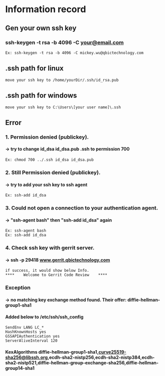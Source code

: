 # Information record
## Gen your own ssh key
### ssh-keygen -t rsa -b 4096 -C your@email.com  
    Ex: ssh-keygen -t rsa -b 4096 -C mickey.wu@qbictechnology.com

## .ssh path for linux  
    move your ssh key to /home/yourDir/.ssh/id_rsa.pub

## .ssh path for windows  
    move your ssh key to C:\Users\[your user name]\.ssh

## Error
### 1.  Permission denied (publickey).
#### → try to change id_dsa id_dsa.pub .ssh to permission 700  
    Ex: chmod 700 ../.ssh id_dsa id_dsa.pub  

### 2. Still Permission denied (publickey).
#### → try to add your ssh key to ssh agent 
    Ex: ssh-add id_dsa
    
### 3. Could not open a connection to your authentication agent.
#### → "ssh-agent bash" then "ssh-add id_dsa" again  
    Ex: ssh-agent bash 
    Ex: ssh-add id_dsa

### 4. Check ssh key with gerrit server.
#### → ssh -p 29418 www.gerrit.qbictechnology.com
    if success, it would show below Info.
    ****    Welcome to Gerrit Code Review    ****


### Exception
#### → no matching key exchange method found. Their offer: diffie-hellman-group1-sha1
#### Added below to /etc/ssh/ssh_config
    SendEnv LANG LC_*
    HashKnownHosts yes
    GSSAPIAuthentication yes
    ServerAliveInterval 120
####    KexAlgorithms diffie-hellman-group1-sha1,curve25519-sha256@libssh.org,ecdh-sha2-nistp256,ecdh-sha2-nistp384,ecdh-sha2-nistp521,diffie-hellman-group-exchange-sha256,diffie-hellman-group14-sha1
